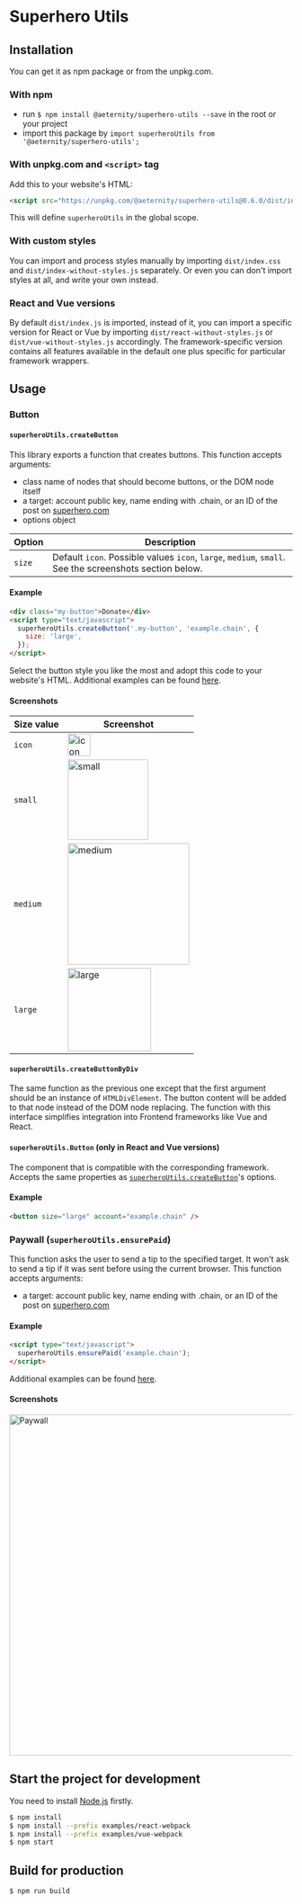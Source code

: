 # Superhero Utils

## Installation

You can get it as npm package or from the unpkg.com.

### With npm

- run `$ npm install @aeternity/superhero-utils --save` in the root or your project
- import this package by `import superheroUtils from '@aeternity/superhero-utils';`

### With unpkg.com and `<script>` tag

Add this to your website's HTML:

```html
<script src="https://unpkg.com/@aeternity/superhero-utils@0.6.0/dist/index.js"></script>
```

This will define `superheroUtils` in the global scope.

### With custom styles

You can import and process styles manually by importing `dist/index.css` and
`dist/index-without-styles.js` separately. Or even you can don't import styles at
all, and write your own instead.

### React and Vue versions

By default `dist/index.js` is imported, instead of it, you can import a specific
version for React or Vue by importing `dist/react-without-styles.js` or
`dist/vue-without-styles.js` accordingly. The framework-specific version contains
all features available in the default one plus specific for particular framework wrappers.

## Usage

### Button

#### `superheroUtils.createButton`

This library exports a function that creates buttons. This function accepts arguments:

- class name of nodes that should become buttons, or the DOM node itself
- a target: account public key, name ending with .chain, or an ID of the post on [superhero.com](https://superhero.com/)
- options object

| Option | Description                                                                                            |
| ------ | ------------------------------------------------------------------------------------------------------ |
| `size` | Default `icon`. Possible values `icon`, `large`, `medium`, `small`. See the screenshots section below. |

#### Example

```html
<div class="my-button">Donate</div>
<script type="text/javascript">
  superheroUtils.createButton('.my-button', 'example.chain', {
    size: 'large',
  });
</script>
```

Select the button style you like the most and adopt this code to your website's HTML.
Additional examples can be found [here](examples/index.html).

#### Screenshots

| Size value | Screenshot                                                                                                                                |
| ---------- | ----------------------------------------------------------------------------------------------------------------------------------------- |
| `icon`     | <img width="40" alt="icon" src="https://user-images.githubusercontent.com/9007851/100574757-c3495b00-32eb-11eb-8625-c10c20d26b46.png">    |
| `small`    | <img width="143" alt="small" src="https://user-images.githubusercontent.com/9007851/100574756-c2b0c480-32eb-11eb-8f33-c648ac2f5d53.png">  |
| `medium`   | <img width="216" alt="medium" src="https://user-images.githubusercontent.com/9007851/100574755-c2b0c480-32eb-11eb-9c1e-258d9282112e.png"> |
| `large`    | <img width="148" alt="large" src="https://user-images.githubusercontent.com/9007851/100574754-c2182e00-32eb-11eb-8fb0-281d73d9a75a.png">  |

#### `superheroUtils.createButtonByDiv`

The same function as the previous one except that the first argument should be an
instance of `HTMLDivElement`. The button content will be added to that node instead of
the DOM node replacing. The function with this interface simplifies integration into
Frontend frameworks like Vue and React.

#### `superheroUtils.Button` (only in React and Vue versions)

The component that is compatible with the corresponding framework. Accepts the same
properties as [`superheroUtils.createButton`](#superheroutilscreatebutton)'s options.

#### Example

```html
<button size="large" account="example.chain" />
```

### Paywall (`superheroUtils.ensurePaid`)

This function asks the user to send a tip to the specified target. It won't ask to send a
tip if it was sent before using the current browser. This function accepts arguments:

- a target: account public key, name ending with .chain, or an ID of the post on [superhero.com](https://superhero.com/)

#### Example

```html
<script type="text/javascript">
  superheroUtils.ensurePaid('example.chain');
</script>
```

Additional examples can be found [here](examples/index.html).

#### Screenshots

<img width="607" alt="Paywall" src="https://user-images.githubusercontent.com/9007851/100574723-b2004e80-32eb-11eb-99b7-765869e665b9.png">

## Start the project for development

You need to install [Node.js](https://nodejs.org/) firstly.

```sh
$ npm install
$ npm install --prefix examples/react-webpack
$ npm install --prefix examples/vue-webpack
$ npm start
```

## Build for production

```sh
$ npm run build
```
